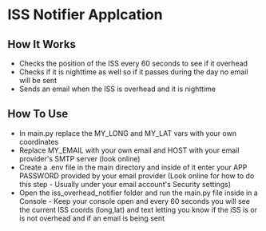 # ISS Notifier Applcation

## How It Works
- Checks the position of the ISS every 60 seconds to see if it overhead
- Checks if it is nighttime as well so if it passes during the day no email will be sent
- Sends an email when the ISS is overhead and it is nighttime

## How To Use
- In main.py replace the MY_LONG and MY_LAT vars with your own coordinates
- Replace MY_EMAIL with your own email and HOST with your email provider's SMTP server (look online)
- Create a .env file in the main directory and inside of it enter your APP PASSWORD provided by your email provider (Look online for how to do this step - Usually under your email account's Security settings)
- Open the iss_overhead_notifier folder and run the main.py file inside in a Console - Keep your console open and every 60 seconds you will see the current ISS coords (long,lat) and text letting you know if the iSS is or is not overhead and if an email is being sent